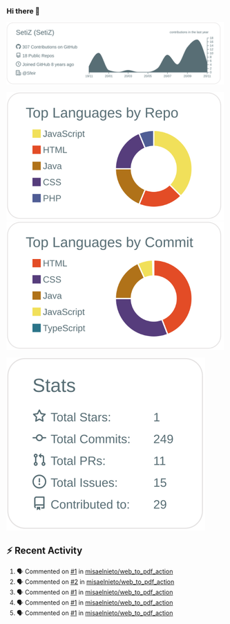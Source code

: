 ### Hi there 👋

[![](https://raw.githubusercontent.com/SetiZ/SetiZ/master/profile-summary-card-output/default/0-profile-details.svg)](https://github.com/vn7n24fzkq/github-profile-summary-cards)

[![](https://raw.githubusercontent.com/SetiZ/SetiZ/master/profile-summary-card-output/default/1-repos-per-language.svg)](https://github.com/vn7n24fzkq/github-profile-summary-cards)
[![](https://raw.githubusercontent.com/SetiZ/SetiZ/master/profile-summary-card-output/default/2-most-commit-language.svg)](https://github.com/vn7n24fzkq/github-profile-summary-cards)

[![](https://raw.githubusercontent.com/SetiZ/SetiZ/master/profile-summary-card-output/default/3-stats.svg)](https://github.com/vn7n24fzkq/github-profile-summary-cards)


## :zap: Recent Activity	

<!--START_SECTION:activity-->
1. 🗣 Commented on [#1](https://github.com/misaelnieto/web_to_pdf_action/issues/1) in [misaelnieto/web_to_pdf_action](https://github.com/misaelnieto/web_to_pdf_action)
2. 🗣 Commented on [#2](https://github.com/misaelnieto/web_to_pdf_action/issues/2) in [misaelnieto/web_to_pdf_action](https://github.com/misaelnieto/web_to_pdf_action)
3. 🗣 Commented on [#1](https://github.com/misaelnieto/web_to_pdf_action/issues/1) in [misaelnieto/web_to_pdf_action](https://github.com/misaelnieto/web_to_pdf_action)
4. 🗣 Commented on [#1](https://github.com/misaelnieto/web_to_pdf_action/issues/1) in [misaelnieto/web_to_pdf_action](https://github.com/misaelnieto/web_to_pdf_action)
5. 🗣 Commented on [#1](https://github.com/misaelnieto/web_to_pdf_action/issues/1) in [misaelnieto/web_to_pdf_action](https://github.com/misaelnieto/web_to_pdf_action)
<!--END_SECTION:activity-->

<!--
**SetiZ/SetiZ** is a ✨ _special_ ✨ repository because its `README.md` (this file) appears on your GitHub profile.

Here are some ideas to get you started:

- 🔭 I’m currently working on ...
- 🌱 I’m currently learning ...
- 👯 I’m looking to collaborate on ...
- 🤔 I’m looking for help with ...
- 💬 Ask me about ...
- 📫 How to reach me: ...
- 😄 Pronouns: ...
- ⚡ Fun fact: ...
-->
